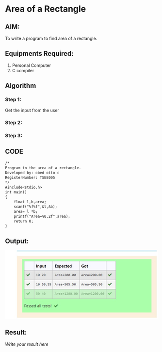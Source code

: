 # Area of a Rectangle
## AIM:
To write a program to find area of a rectangle.

## Equipments Required:
1. Personal Computer
2. C compiler

## Algorithm
### Step 1:
Get the input from the user

### Step 2:

### Step 3:

## CODE
```
/*
Program to the area of a rectangle.
Developed by: obed otto c
RegisterNumber: TSEE005
*/
#include<stdio.h>
int main()
{
    float l,b,area;
    scanf("%f%f",&l,&b);
    area= l *b;
    printf("Area=%0.2f",area);
    return 0;
}
```
## Output:
![area of rectagle](/output.jpg)


## Result:
*Write your result here*